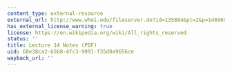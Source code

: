 ```yaml
---
content_type: external-resource
external_url: http://www.whoi.edu/fileserver.do?id=135884&pt=2&p=146969
has_external_license_warning: true
license: https://en.wikipedia.org/wiki/All_rights_reserved
status: ''
title: Lecture 14 Notes (PDF)
uid: 68e38ca2-b568-4fc3-9091-f35d8a9656ce
wayback_url: ''
---
```

